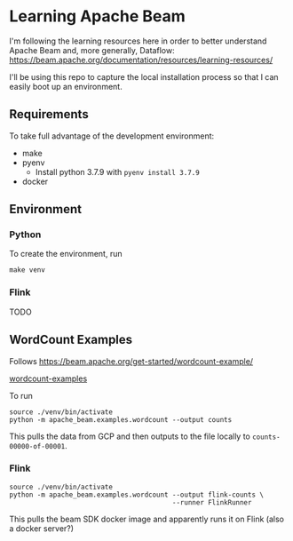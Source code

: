 # Learning Apache Beam

I'm following the learning resources here in order to better understand Apache Beam and, more generally, Dataflow: https://beam.apache.org/documentation/resources/learning-resources/

I'll be using this repo to capture the local installation process so that I can easily boot up an environment.

## Requirements

To take full advantage of the development environment:

* make
* pyenv
  * Install python 3.7.9 with `pyenv install 3.7.9`
* docker

## Environment

### Python

To create the environment, run

```shell
make venv
```

### Flink

TODO

## WordCount Examples

Follows https://beam.apache.org/get-started/wordcount-example/

[wordcount-examples](wordcount-examples)

To run

```shell
source ./venv/bin/activate
python -m apache_beam.examples.wordcount --output counts
```

This pulls the data from GCP and then outputs to the file locally to `counts-00000-of-00001`.

### Flink

```shell
source ./venv/bin/activate
python -m apache_beam.examples.wordcount --output flink-counts \
                                         --runner FlinkRunner
```

This pulls the beam SDK docker image and apparently runs it on Flink (also a docker server?)
